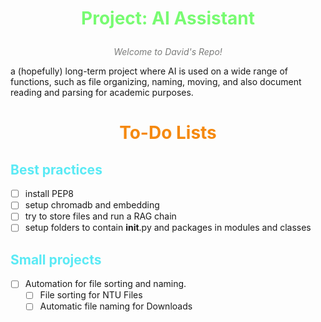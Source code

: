 # <p style="text-align: center;"> <span style = "color: #78FB72;"> Project: AI Assistant</span></p>

<p style = "text-align: center;"><em> <span style = "color: #7B7C7B"> Welcome to David's Repo!</span></em></p>
<p>a (hopefully) long-term project where AI is used on a wide range of functions, such as file organizing, naming, moving, and also document reading and parsing for academic purposes. </p>

# <p style="text-align: center;"> <span style = "color: #F5890F;"> To-Do Lists </span></p>

## <span style="color:#5AEAF5">Best practices </span>
- [ ] install PEP8
- [ ] setup chromadb and embedding
- [ ] try to store files and run a RAG chain
- [ ] setup folders to contain __init__.py and packages in modules and classes
## <span style="color:#5AEAF5">Small projects </span>
- [ ] Automation for file sorting and naming.
   - [ ] File sorting for NTU Files
   - [ ] Automatic file naming for Downloads